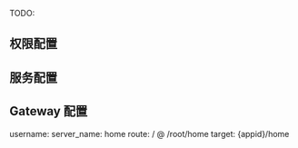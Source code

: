 TODO:

## 权限配置

## 服务配置

## Gateway 配置

username:
server_name: home
route: / @ /root/home 
target: {appid}/home